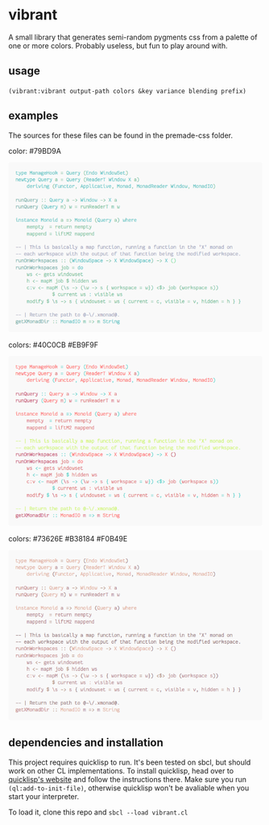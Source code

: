 # vibrant
A small library that generates semi-random pygments css from a palette of one or more colors.
Probably useless, but fun to play around with.

## usage

`(vibrant:vibrant output-path colors &key variance blending prefix)`

## examples

The sources for these files can be found in the premade-css folder.

color: #79BD9A

![green.png](https://raw.githubusercontent.com/arathnim/vibrant/master/img/green.png)

colors: #40C0CB #EB9F9F

![red.png](https://raw.githubusercontent.com/arathnim/vibrant/master/img/red.png)

colors: #73626E #B38184 #F0B49E

![purple.png](https://raw.githubusercontent.com/arathnim/vibrant/master/img/purple.png)

## dependencies and installation

This project requires quicklisp to run. It's been tested on sbcl, but should work on other CL implementations.
To install quicklisp, head over to [quicklisp's website](https://www.quicklisp.org/beta/) and follow 
the instructions there. Make sure you run `(ql:add-to-init-file)`, otherwise quicklisp won't be avaliable 
when you start your interpreter.

To load it, clone this repo and `sbcl --load vibrant.cl`